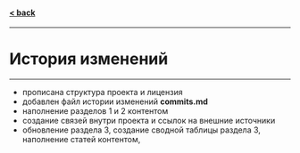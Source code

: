 #### [< back](/readme.md)
---
# История изменений
---
- прописана структура проекта и лицензия
- добавлен файл истории изменений **commits.md**
- наполнение разделов 1 и 2 контентом
- создание связей внутри проекта и ссылок на внешние источники
- обновление раздела 3, создание сводной таблицы раздела 3, наполнение статей контентом,